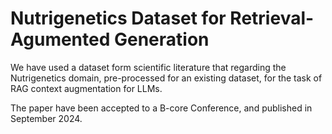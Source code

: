 # Nutrigenetics Dataset for Retrieval-Agumented Generation

We have used a dataset form scientific literature that regarding the Nutrigenetics domain, pre-processed for an existing dataset, for the task of RAG context augmentation for LLMs.

The paper have been accepted to a B-core Conference, and published in September 2024.
